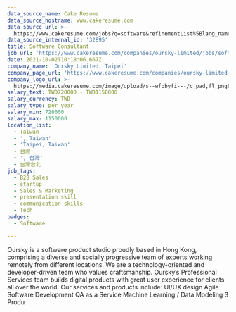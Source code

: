 ```yaml
---
data_source_name: Cake Resume
data_source_hostname: www.cakeresume.com
data_source_url: >-
  https://www.cakeresume.com/jobs?q=software&refinementList%5Blang_name%5D%5B0%5D=English&refinementList%5Bsalary_type%5D=per_year&range%5Bsalary_range%5D%5Bmin%5D=1000000&page=2
data_source_internal_id: '32895'
title: Software Consultant
job_url: 'https://www.cakeresume.com/companies/oursky-limited/jobs/software-consultant'
date: 2021-10-02T10:18:06.667Z
company_name: 'Oursky Limited, Taipei'
company_page_url: 'https://www.cakeresume.com/companies/oursky-limited'
company_logo_url: >-
  https://media.cakeresume.com/image/upload/s--wfobyfi---/c_pad,fl_png8,h_200,w_200/v1607524607/vnlwbo8k3pjj9vyc7efl.png
salary_text: TWD720000 - TWD1150000
salary_currency: TWD
salary_type: per_year
salary_min: 720000
salary_max: 1150000
location_list:
  - Taiwan
  - ', Taiwan'
  - 'Taipei, Taiwan'
  - 台灣
  - ', 台灣'
  - 台灣台北
job_tags:
  - B2B Sales
  - startup
  - Sales & Marketing
  - presentation skill
  - communication skills
  - Tech
badges:
  - Software

---
```


Oursky is a software product studio proudly based in Hong Kong, comprising a diverse and socially progressive team of experts working remotely from different locations. We are a technology-oriented and developer-driven team who values craftsmanship. Oursky’s Professional Services team builds digital products with great user experience for clients all over the world. Our services and products include: UI/UX design Agile Software Development QA as a Service Machine Learning / Data Modeling 3 Produ